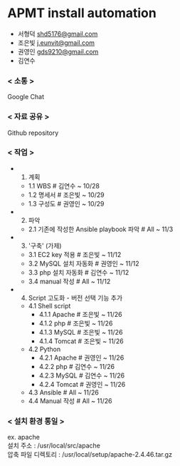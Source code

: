 # APMT install automation

- 서형덕 shd5176@gmail.com
- 조은빛 j.eunvit@gmail.com
- 권영인 gds9210@gmail.com
- 김연수



### < 소통 >
Google Chat  

### < 자료 공유 >
Github repository  

### < 작업 >
- 1. 계획  
  - 1.1 WBS					# 김연수	~ 10/28  
  - 1.2 명세서				# 조은빛	~ 10/29  
  - 1.3 구성도				# 권영인	~ 10/29  
- 2. 파악  
  - 2.1 기존에 작성한 Ansible playbook 파악	# All	~ 11/3  
- 3. '구축' (가제)  
  - 3.1 EC2 key 적용				# 조은빛	~ 11/12  
  - 3.2 MySQL 설치 자동화			# 권영인	~ 11/12  
  - 3.3 php 설치 자동화			# 김연수	~ 11/12  
  - 3.4 manual 작성				# All	~ 11/12  
- 4. Script 고도화 - 버전 선택 기능 추가  
  - 4.1 Shell script  
    - 4.1.1 Apache				# 조은빛	~ 11/26  
    - 4.1.2 php				# 조은빛	~ 11/26  
    - 4.1.3 MySQL				# 조은빛	~ 11/26  
    - 4.1.4 Tomcat				# 조은빛	~ 11/26  
  - 4.2 Python  
    - 4.2.1 Apache				# 권영인	~ 11/26  
    - 4.2.2 php				# 김연수	~ 11/26  
    - 4.2.3 MySQL				# 김연수	~ 11/26  
    - 4.2.4 Tomcat				# 권영인	~ 11/26  
  - 4.3 Ansible				# All	~ 11/26  
  - 4.4 Manual 작성				# All	~ 11/26  

### < 설치 환경 통일 >
ex. apache  
설치 주소 : /usr/local/src/apache  
압축 파일 디렉토리 : /usr/local/setup/apache-2.4.46.tar.gz  
